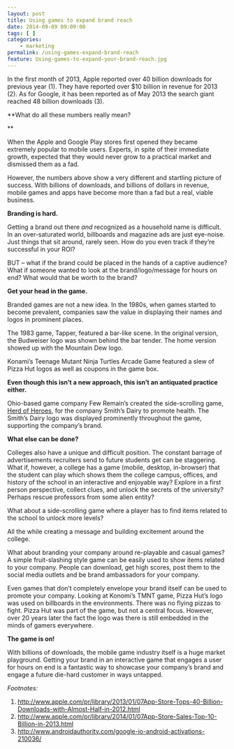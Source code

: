 ```yaml
---
layout: post
title: Using games to expand brand reach
date: 2014-09-09 09:09:00
tags: [ ]
categories:
    - marketing
permalink: /using-games-expand-brand-reach
feature: Using-games-to-expand-your-brand-reach.jpg
---
```

In the first month of 2013, Apple reported over 40 billion downloads for previous year (1). They have reported over $10 billion in revenue for 2013 (2). As for Google, it has been reported as of May 2013 the search giant reached 48 billion downloads (3).

**What do all these numbers really mean?

**

When the Apple and Google Play stores first opened they became extremely popular to mobile users. Experts, in spite of their immediate growth, expected that they would never grow to a practical market and dismissed them as a fad.

However, the numbers above show a very different and startling picture of success. With billions of downloads, and billions of dollars in revenue, mobile games and apps have become more than a fad but a real, viable business.

**Branding is hard.**

Getting a brand out there _and_ recognized as a household name is difficult. In an over-saturated world, billboards and magazine ads are just eye-noise. Just things that sit around, rarely seen. How do you even track if they’re successful in your ROI?

BUT &#8211; what if the brand could be placed in the hands of a captive audience? What if someone wanted to look at the brand/logo/message for hours on end? What would that be worth to the brand?

**Get your head in the game.**

Branded games are not a new idea. In the 1980s, when games started to become prevalent, companies saw the value in displaying their names and logos in prominent places.

The 1983 game, Tapper, featured a bar-like scene. In the original version, the Budweiser logo was shown behind the bar tender. The home version showed up with the Mountain Dew logo.

Konami’s Teenage Mutant Ninja Turtles Arcade Game featured a slew of Pizza Hut logos as well as coupons in the game box.



**Even though this isn’t a new approach, this isn’t an antiquated practice either.**


Ohio-based game company Few Remain’s created the side-scrolling game, [Herd of Heroes][1], for the company Smith’s Dairy to promote health. The Smith’s Dairy logo was displayed prominently throughout the game, supporting the company’s brand.

**What else can be done?**

Colleges also have a unique and difficult position. The constant barrage of advertisements recruiters send to future students get can be staggering. What if, however, a college has a game (mobile, desktop, in-browser) that the student can play which shows them the college campus, offices, and history of the school in an interactive and enjoyable way? Explore in a first person perspective, collect clues, and unlock the secrets of the university? Perhaps rescue professors from some alien entity?

What about a side-scrolling game where a player has to find items related to the school to unlock more levels?

All the while creating a message and building excitement around the college.

What about branding your company around re-playable and casual games? A simple fruit-slashing style game can be easily used to show items related to your company. People can download, get high scores, post them to the social media outlets and be brand ambassadors for your company.

Even games that don’t completely envelope your brand itself can be used to promote your company. Looking at Konomi’s TMNT game, Pizza Hut’s logo was used on billboards in the environments. There was no flying pizzas to fight. Pizza Hut was part of the game, but not a central focus. However, over 20 years later the fact the logo was there is still embedded in the minds of gamers everywhere.

**The game is on!**

With billions of downloads, the mobile game industry itself is a huge market playground. Getting your brand in an interactive game that engages a user for hours on end is a fantastic way to showcase your company’s brand and engage a future die-hard customer in ways untapped.

_Footnotes:_

  1. http://www.apple.com/pr/library/2013/01/07App-Store-Tops-40-Billion-Downloads-with-Almost-Half-in-2012.html
  2. http://www.apple.com/pr/library/2014/01/07App-Store-Sales-Top-10-Billion-in-2013.html
  3. http://www.androidauthority.com/google-io-android-activations-210036/

&nbsp;

&nbsp;

 [1]: https://itunes.apple.com/us/app/herd-of-heroes/id608017274?mt=8
